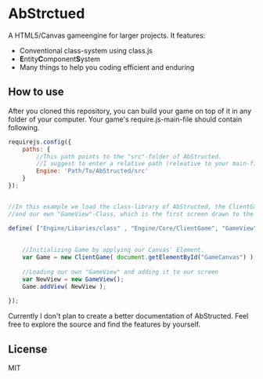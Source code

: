 AbStrctued
=========

A HTML5/Canvas gameengine for larger projects. It features:

  - Conventional class-system using class.js
  - **E**ntity**C**omponent**S**ystem
  - Many things to help you coding efficient and enduring




How to use
--------------
After you cloned this repository, you can build your game on top of it in any folder of your computer. Your game's require.js-main-file should contain following.

```javascript
requirejs.config({
    paths: {
        //This path points to the "src"-folder of AbStructed.
        //I suggest to enter a relative path (releative to your main-file)
        Engine: 'Path/To/AbStructed/src'
    }
});


//In this example we load the class-library of AbStructed, the ClientGame-Class
//and our own "GameView"-Class, which is the first screen drawn to the canvas.

define( ["Engine/Libaries/class" , "Engine/Core/ClientGame", "GameView"] , function( cl, ClientGame, GameView) {
    
    
    //Initializing Game by applying our Canvas' Element.
    var Game = new ClientGame( document.getElementById("GameCanvas") );
    
	//Loading our own "GameView" and adding it to our screen
	var NewView = new GameView();
    Game.addView( NewView );
                    
});
```


Currently I don't plan to create a better documentation of AbStructed. Feel free to explore the source and find the features by yourself.

License
----

MIT



    